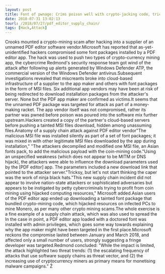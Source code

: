 ```yaml
---
layout: post
title: Font of pwnage: Crims poison well with crypto-jacking code, trickles into PDF editor app
date: 2018-07-31 13:02:13
tourl: /2018/07/27/pdf_editor_supply_chain/
tags: [Hack,Attack]
---
```

Crooks mounted a crypto-mining scam after hacking into a supplier of an unnamed PDF editor software vendor.Microsoft has reported that as-yet-unidentified hackers compromised some font packages installed by a PDF editor app. The hack was used to push two types of crypto-currency mining app, the cybercrime Redmond's security response team got wind of the attack after following up alerts generated by Windows Defender ATP, the commercial version of the Windows Defender antivirus.Subsequent investigations revealed that miscreants broke into cloud-based infrastructure of a supplier to the app maker and others with font packages in the form of MSI files. Six additional app vendors may have been at risk of being redirected to download installation packages from the attacker's server. None but the PDF app maker are confirmed as victims.It seems that the unnamed PDF package was targeted for attack as part of a money-making racket. The app vendor itself was not compromised, rather its partner was pwned before poison was poured into the software mix further upstream.Hackers created a copy of the partner's cloud-based servers before pushing a tainted MSI files download, hidden among unassuming files.Anatomy of a supply chain attack against PDF editor vendor"The malicious MSI file was installed silently as part of a set of font packages; it was mixed in with other legitimate MSI files downloaded by the app during installation," "The attackers decompiled and modified one MSI file, an Asian fonts pack, to add the malicious payload with the coin-mining code."Using an unspecified weakness (which does not appear to be MITM or DNS hijack), the attackers were able to influence the download parameters used by the [PDF editor] app. The parameters included a new download link that pointed to the attacker server."Tricksy, but let's not start thinking the caper was the work of ninja black hats."This new supply chain incident did not appear to involve nation-state attackers or sophisticated adversaries but appears to be instigated by petty cybercriminals trying to profit from coin mining using hijacked computing resources," Microsoft added.Asian users of the PDF editor app ended up downloading a tainted font package that bundled crypto-mining code, which hijacked resources on infected PCs to mine Monero, as per many other crypto mining scams.The whole exercise is a fine example of a supply chain attack, which was also used to spread the In the case in point, a PDF editor app loaded with a doctored font was installed with admin privileges, which goes some way towards explaining why the app maker might have been targeted in the first place.Microsoft reckons the compromise lasted between January and March 2018, and affected only a small number of users, strongly suggesting a fringe developer was targeted.Redmond concluded: "While the impact is limited, the attack highlighted two threat trends: (1) the escalating frequency of attacks that use software supply chains as threat vector, and (2) the increasing use of cryptocurrency miners as primary means for monetising malware campaigns." Ž